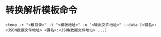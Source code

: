# 转换解析模板命令

```shell
ctemp -r "<根目录>" -t "<模板地址>" -o "<输出文件地址>" --data [<键名>:<JSON数据文件地址> <键名>:<JSON数据文件地址> ...]
```